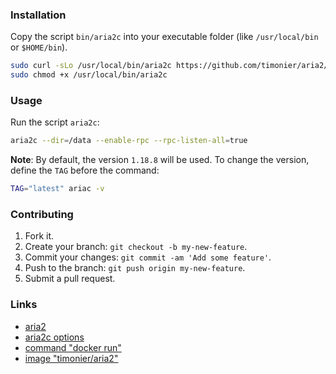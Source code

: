 ### Installation

Copy the script `bin/aria2c` into your executable folder (like `/usr/local/bin` or `$HOME/bin`).

```bash
sudo curl -sLo /usr/local/bin/aria2c https://github.com/timonier/aria2/raw/master/bin/aria2c
sudo chmod +x /usr/local/bin/aria2c
```

### Usage

Run the script `aria2c`:

```bash
aria2c --dir=/data --enable-rpc --rpc-listen-all=true
```

__Note__: By default, the version `1.18.8` will be used. To change the version, define the `TAG` before the command:

```bash
TAG="latest" ariac -v
```

### Contributing

1. Fork it.
2. Create your branch: `git checkout -b my-new-feature`.
3. Commit your changes: `git commit -am 'Add some feature'`.
4. Push to the branch: `git push origin my-new-feature`.
5. Submit a pull request.

### Links

* [aria2](http://aria2.sourceforge.net/)
* [aria2c options](http://aria2.sourceforge.net/manual/en/html/aria2c.html)
* [command "docker run"](https://docs.docker.com/reference/run/)
* [image "timonier/aria2"](https://hub.docker.com/r/timonier/aria2/)
